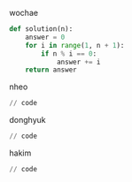 wochae
```py
def solution(n):
    answer = 0
    for i in range(1, n + 1):
        if n % i == 0:
            answer += i
    return answer
```
nheo
```py
// code
```
donghyuk
```py
// code
```
hakim
```py
// code
```
